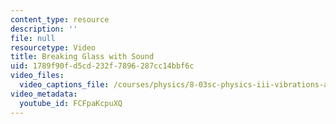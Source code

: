```yaml
---
content_type: resource
description: ''
file: null
resourcetype: Video
title: Breaking Glass with Sound
uid: 1789f90f-d5cd-232f-7896-287cc14bbf6c
video_files:
  video_captions_file: /courses/physics/8-03sc-physics-iii-vibrations-and-waves-fall-2016/part-i-mechanical-vibrations-and-waves/lecture-3/copy4_of_lecture-3-video/FCFpaKcpuXQ.vtt
video_metadata:
  youtube_id: FCFpaKcpuXQ
---
```

